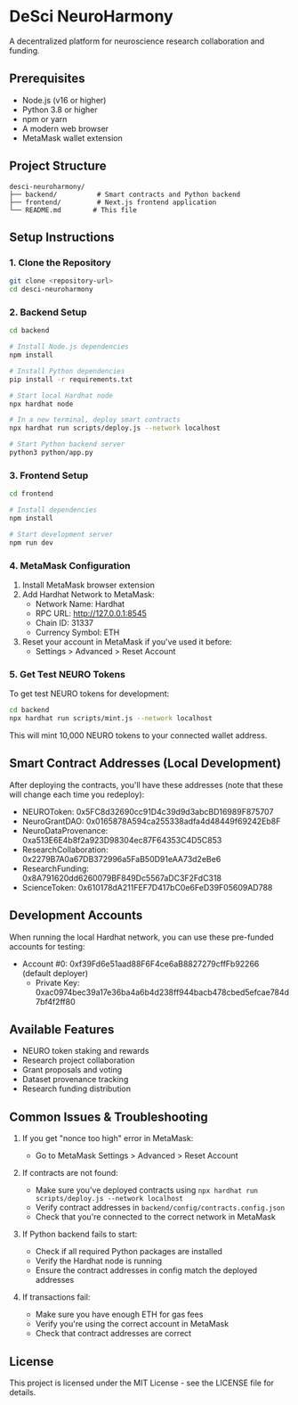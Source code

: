 # DeSci NeuroHarmony

A decentralized platform for neuroscience research collaboration and funding.

## Prerequisites

- Node.js (v16 or higher)
- Python 3.8 or higher
- npm or yarn
- A modern web browser
- MetaMask wallet extension

## Project Structure

```
desci-neuroharmony/
├── backend/          # Smart contracts and Python backend
├── frontend/         # Next.js frontend application
└── README.md        # This file
```

## Setup Instructions

### 1. Clone the Repository

```bash
git clone <repository-url>
cd desci-neuroharmony
```

### 2. Backend Setup

```bash
cd backend

# Install Node.js dependencies
npm install

# Install Python dependencies
pip install -r requirements.txt

# Start local Hardhat node
npx hardhat node

# In a new terminal, deploy smart contracts
npx hardhat run scripts/deploy.js --network localhost

# Start Python backend server
python3 python/app.py
```

### 3. Frontend Setup

```bash
cd frontend

# Install dependencies
npm install

# Start development server
npm run dev
```

### 4. MetaMask Configuration

1. Install MetaMask browser extension
2. Add Hardhat Network to MetaMask:
   - Network Name: Hardhat
   - RPC URL: http://127.0.0.1:8545
   - Chain ID: 31337
   - Currency Symbol: ETH
3. Reset your account in MetaMask if you've used it before:
   - Settings > Advanced > Reset Account

### 5. Get Test NEURO Tokens

To get test NEURO tokens for development:

```bash
cd backend
npx hardhat run scripts/mint.js --network localhost
```

This will mint 10,000 NEURO tokens to your connected wallet address.

## Smart Contract Addresses (Local Development)

After deploying the contracts, you'll have these addresses (note that these will change each time you redeploy):

- NEUROToken: 0x5FC8d32690cc91D4c39d9d3abcBD16989F875707
- NeuroGrantDAO: 0x0165878A594ca255338adfa4d48449f69242Eb8F
- NeuroDataProvenance: 0xa513E6E4b8f2a923D98304ec87F64353C4D5C853
- ResearchCollaboration: 0x2279B7A0a67DB372996a5FaB50D91eAA73d2eBe6
- ResearchFunding: 0x8A791620dd6260079BF849Dc5567aDC3F2FdC318
- ScienceToken: 0x610178dA211FEF7D417bC0e6FeD39F05609AD788

## Development Accounts

When running the local Hardhat network, you can use these pre-funded accounts for testing:

- Account #0: 0xf39Fd6e51aad88F6F4ce6aB8827279cffFb92266 (default deployer)
  - Private Key: 0xac0974bec39a17e36ba4a6b4d238ff944bacb478cbed5efcae784d7bf4f2ff80

## Available Features

- NEURO token staking and rewards
- Research project collaboration
- Grant proposals and voting
- Dataset provenance tracking
- Research funding distribution

## Common Issues & Troubleshooting

1. If you get "nonce too high" error in MetaMask:

   - Go to MetaMask Settings > Advanced > Reset Account

2. If contracts are not found:

   - Make sure you've deployed contracts using `npx hardhat run scripts/deploy.js --network localhost`
   - Verify contract addresses in `backend/config/contracts.config.json`
   - Check that you're connected to the correct network in MetaMask

3. If Python backend fails to start:

   - Check if all required Python packages are installed
   - Verify the Hardhat node is running
   - Ensure the contract addresses in config match the deployed addresses

4. If transactions fail:
   - Make sure you have enough ETH for gas fees
   - Verify you're using the correct account in MetaMask
   - Check that contract addresses are correct

## License

This project is licensed under the MIT License - see the LICENSE file for details.

